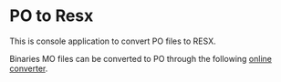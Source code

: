 # PO to Resx #

This is console application to convert PO files to RESX.

Binaries MO files can be converted to PO through the following [online converter](https://localise.biz/free/poeditor).